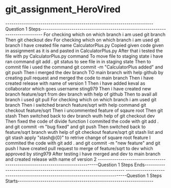# git_assignment_HeroVired
------------------------------------------------------------------------Question 1 Steps-------------------------------------------------------------------------------
For checking which on which branch i am used git branch
Then git checkout dev
For checking which on which branch i am used git branch
I have created file name CalculatorPlus.py
Copied given code given in assignment as it is and pasted in CalculatorPlus.py
After that i tested the file with py CalculatorPlus.py command
To move file to staging state i have ran command git add .
git status to see file in in staging state
Then to commit file i used the command git commit -m "CalculatorPlus added" and git push
Then i merged the dev branch TO main branch with help github by creating pull request and merged the code to main branch
Then i have created release with name of version 1
Then i have added keval as collaborator which goes username sting979
Then i have created new branch feature/sqrt from dev branch with help of github
Then to avail all branch i used git pull
For checking which on which branch i am used git branch
Then i switched branch feature/sqrt with help command git checkout feature/sqrt
Then i uncommented feature of sqaure root
Then git stash 
Then switched back to dev branch wuth help of git checkout dev
Then fixed the code of divide function
I commited the code with git add . and git commit -m "bug fixed" and git push
Then switched back to feature/sqrt branch wuth help of git checkout feature/sqrt
git stash list and git stash apply "stash@{0}" to retrive change of square root feature 
I commited the code with git add . and git commit -m "new feature" and git push
I have created pull request to merge of feature/sqrt to dev which approved by sting979
After testing i have merged and dev to main branch and created release with name of version 2
------------------------------------------------------------------------------Question 1 Steps Ends--------------------------------------------------------------------
------------------------------------------------------------------------------Question 1 Steps Starts------------------------------------------------------------------
